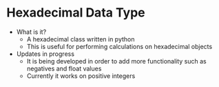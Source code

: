 # Hexadecimal Data Type
- What is it?
  - A hexadecimal class written in python
  - This is useful for performing calculations on hexadecimal objects
- Updates in progress
  - It is being developed in order to add more functionality such as negatives and float values
  - Currently it works on positive integers
